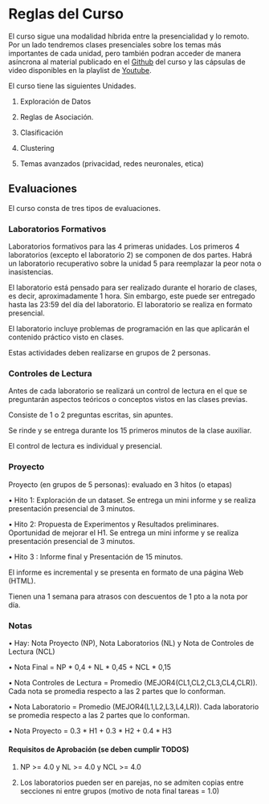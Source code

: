 # Reglas del Curso


El curso sigue una modalidad híbrida entre la presencialidad y lo remoto. Por un lado tendremos clases presenciales sobre los temas más importantes de cada unidad, pero también podran acceder de manera asíncrona al material publicado en el [Github](https://github.com/dccuchile/CC5206/) del curso y las cápsulas de video  disponibles en la playlist de [Youtube](https://www.youtube.com/playlist?list=PLKUV14d0mKnUXXfmhqqZdcsNGAuV2GZda). 


El curso tiene las siguientes Unidades.

1. Exploración de Datos

2. Reglas de Asociación.

3. Clasificación 

4. Clustering

5. Temas avanzados (privacidad, redes neuronales, etica)


## Evaluaciones

El curso consta de tres tipos de evaluaciones.


### Laboratorios Formativos


Laboratorios formativos para las 4 primeras unidades. Los primeros 4 laboratorios (excepto el laboratorio 2) se componen de dos partes. Habrá un laboratorio recuperativo sobre la unidad 5 para reemplazar la peor nota o inasistencias.

El laboratorio está pensado para ser realizado durante el horario de clases, es decir, aproximadamente 1 hora. Sin embargo, este puede ser entregado hasta las 23:59 del día del laboratorio. El laboratorio se realiza en formato presencial.

El laboratorio incluye problemas de programación en las que aplicarán el contenido práctico visto en clases.

Estas actividades deben realizarse en grupos de 2 personas. 

### Controles de Lectura

Antes de cada laboratorio se realizará un control de lectura en el que se preguntarán aspectos teóricos o conceptos vistos en las clases previas. 

Consiste de 1 o 2 preguntas escritas, sin apuntes. 

Se rinde y se entrega durante los 15 primeros minutos de la clase auxiliar. 

El control de lectura es individual y presencial. 

### Proyecto

Proyecto (en grupos de 5 personas): evaluado en 3 hitos (o etapas)

• Hito 1: Exploración de un dataset. Se entrega un mini informe y se realiza presentación presencial de 3 minutos.

• Hito 2: Propuesta de Experimentos y Resultados preliminares. Oportunidad de mejorar el H1. Se entrega un mini informe y se realiza presentación presencial de 3 minutos. 

• Hito 3 : Informe final y Presentación de 15 minutos.

El informe es incremental y se presenta en formato de una página Web (HTML).

Tienen una 1 semana para atrasos con descuentos de 1 pto a la nota por día.


### Notas

• Hay: Nota Proyecto (NP), Nota Laboratorios (NL) y Nota de Controles de Lectura (NCL)

• Nota Final = NP * 0,4 + NL * 0,45 + NCL * 0,15

• Nota Controles de Lectura = Promedio (MEJOR4(CL1,CL2,CL3,CL4,CLR)). Cada nota se promedia respecto a las 2 partes que lo conforman.

• Nota Laboratorio = Promedio (MEJOR4(L1,L2,L3,L4,LR)). Cada laboratorio se promedia respecto a las 2 partes que lo conforman.

• Nota Proyecto =  0.3 * H1 + 0.3 * H2 + 0.4 * H3   


#### Requisitos de Aprobación  (se deben cumplir TODOS)

1) NP >= 4.0 y NL >= 4.0 y NCL >= 4.0

2) Los laboratorios pueden ser en parejas, no se admiten copias entre secciones ni entre grupos (motivo de nota final tareas = 1.0)
